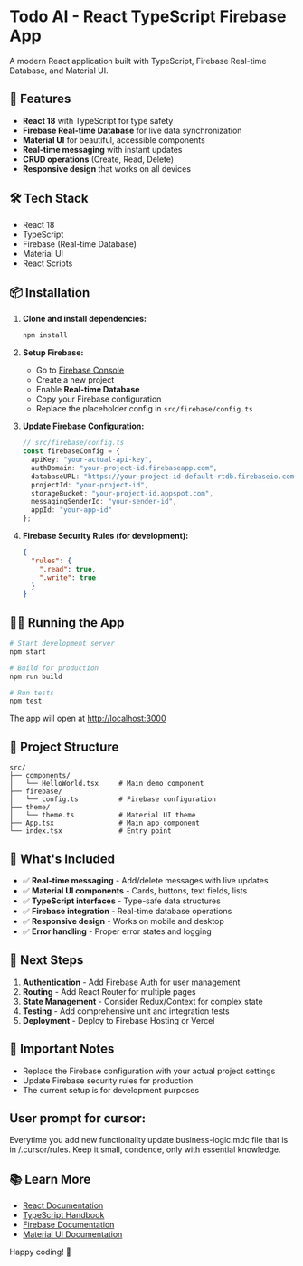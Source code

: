 # Todo AI - React TypeScript Firebase App

A modern React application built with TypeScript, Firebase Real-time Database, and Material UI.

## 🚀 Features

- **React 18** with TypeScript for type safety
- **Firebase Real-time Database** for live data synchronization
- **Material UI** for beautiful, accessible components
- **Real-time messaging** with instant updates
- **CRUD operations** (Create, Read, Delete)
- **Responsive design** that works on all devices

## 🛠️ Tech Stack

- React 18
- TypeScript
- Firebase (Real-time Database)
- Material UI
- React Scripts

## 📦 Installation

1. **Clone and install dependencies:**
   ```bash
   npm install
   ```

2. **Setup Firebase:**
   - Go to [Firebase Console](https://console.firebase.google.com/)
   - Create a new project
   - Enable **Real-time Database**
   - Copy your Firebase configuration
   - Replace the placeholder config in `src/firebase/config.ts`

3. **Update Firebase Configuration:**
   ```typescript
   // src/firebase/config.ts
   const firebaseConfig = {
     apiKey: "your-actual-api-key",
     authDomain: "your-project-id.firebaseapp.com",
     databaseURL: "https://your-project-id-default-rtdb.firebaseio.com/",
     projectId: "your-project-id",
     storageBucket: "your-project-id.appspot.com",
     messagingSenderId: "your-sender-id",
     appId: "your-app-id"
   };
   ```

4. **Firebase Security Rules (for development):**
   ```json
   {
     "rules": {
       ".read": true,
       ".write": true
     }
   }
   ```

## 🏃‍♂️ Running the App

```bash
# Start development server
npm start

# Build for production
npm run build

# Run tests
npm test
```

The app will open at [http://localhost:3000](http://localhost:3000)

## 📁 Project Structure

```
src/
├── components/
│   └── HelloWorld.tsx     # Main demo component
├── firebase/
│   └── config.ts          # Firebase configuration
├── theme/
│   └── theme.ts           # Material UI theme
├── App.tsx                # Main app component
└── index.tsx              # Entry point
```

## 🎯 What's Included

- ✅ **Real-time messaging** - Add/delete messages with live updates
- ✅ **Material UI components** - Cards, buttons, text fields, lists
- ✅ **TypeScript interfaces** - Type-safe data structures
- ✅ **Firebase integration** - Real-time database operations
- ✅ **Responsive design** - Works on mobile and desktop
- ✅ **Error handling** - Proper error states and logging

## 🔧 Next Steps

1. **Authentication** - Add Firebase Auth for user management
2. **Routing** - Add React Router for multiple pages
3. **State Management** - Consider Redux/Context for complex state
4. **Testing** - Add comprehensive unit and integration tests
5. **Deployment** - Deploy to Firebase Hosting or Vercel

## 🚨 Important Notes

- Replace the Firebase configuration with your actual project settings
- Update Firebase security rules for production
- The current setup is for development purposes

## User prompt for cursor:
Everytime you add new functionality update business-logic.mdc file that is in /.cursor/rules. Keep it small, condence, only with essential knowledge.

## 📚 Learn More

- [React Documentation](https://reactjs.org/)
- [TypeScript Handbook](https://www.typescriptlang.org/docs/)
- [Firebase Documentation](https://firebase.google.com/docs)
- [Material UI Documentation](https://mui.com/)

Happy coding! 🎉 